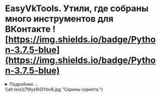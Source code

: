 # EasyVkTools. Утили, где собраны много инструментов для ВКонтакте ![https://img.shields.io/badge/Python-3.7.5-blue](https://img.shields.io/badge/Python-3.7.5-blue)
<details>
<summary>Подробнее ...</summary>
Список возможностей скрипта.
1)Накрутка комментарий
2)Накрутка SMS
3)Накрутка постов
4)Авто-Статус
5)Удаление все друзей на странице
6)Спам постов на страницах людей
7)Создание беседы, со всеми друзьями
8)Рассылка сообщений друзьям
9)Парсер стикеров
10)Следущая cтраница
11)Накрутка друзей [BETA VERSION]
12)Бан страницы 
</details>
![alt text](7MyzRrDYbv8.jpg "Cкрины cкрипта.")

